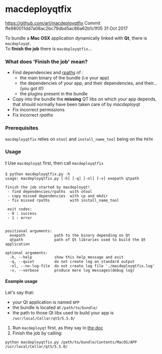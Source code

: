 # macdeployqtfix

https://github.com/arl/macdeployqtfix
Commit ffe980011dd7a08ac2bc79dbd5ac86a62b1c1f05
31 Oct 2017

To bundle a **Mac OSX** application dynamically linked with **Qt**, there is
`macdeployqt`.  
To **finish the job** there is `macdeployqtfix`...

### What does 'Finish the job' mean?

 - Find dependencies and [rpaths](https://en.wikipedia.org/wiki/Rpath) of :
   - the main binary of the bundle (i.e your app)
   - the dependencies of your app, and their dependencies, and their... (you got
     it!)
   - the plugins present in the bundle
 - Copy into the bundle the **missing** QT libs on which your app depends, that
   should normally have been taken care of by *macdeployqt*
 - Fix incorrect permissions
 - Fix incorrect *rpaths*

### Prerequisites

`macdeployqtfix` relies on `otool` and `install_name_tool` being on the `PATH`

### Usage

:exclamation: Use `macdeployqt` first, then call `macdeployqtfix`


```
$ python macdeployqtfix.py -h
usage: macdeployqtfix.py [-h] [-q] [-nl] [-v] exepath qtpath

finish the job started by macdeployqt!
 - find dependencies/rpaths  with otool
 - copy missed dependencies  with cp and mkdir
 - fix missed rpaths         with install_name_tool

 exit codes:
 - 0 : success
 - 1 : error
 

positional arguments:
  exepath             path to the binary depending on Qt
  qtpath              path of Qt libraries used to build the Qt application

optional arguments:
  -h, --help          show this help message and exit
  -q, --quiet         do not create log on standard output
  -nl, --no-log-file  do not create log file './macdeployqtfix.log'
  -v, --verbose       produce more log messages(debug log)

```


#### Example usage

Let's say that:
- your Qt application is named `APP`
- the bundle is located at `/path/to/bundle/`
- the path to those Qt libs used to build your app is `/usr/local/Cellar/qt5/5.5.0/`

1. Run `macdeployqt` first, as they say in [the doc](http://doc.qt.io/qt-5/osx-deployment.html)
2. Finish the job by calling:

```
python macdeployqtfix.py /path/to/bundle/Contents/MacOS/APP /usr/local/Cellar/qt5/5.5.0/
```
